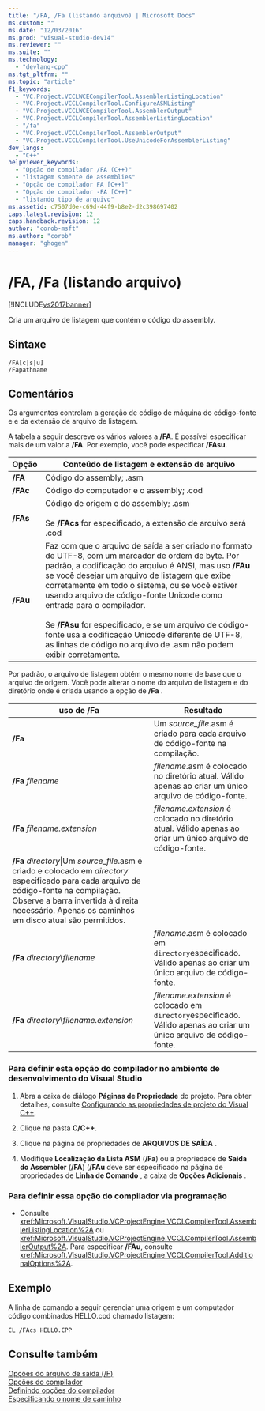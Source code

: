 ```yaml
---
title: "/FA, /Fa (listando arquivo) | Microsoft Docs"
ms.custom: ""
ms.date: "12/03/2016"
ms.prod: "visual-studio-dev14"
ms.reviewer: ""
ms.suite: ""
ms.technology: 
  - "devlang-cpp"
ms.tgt_pltfrm: ""
ms.topic: "article"
f1_keywords: 
  - "VC.Project.VCCLWCECompilerTool.AssemblerListingLocation"
  - "VC.Project.VCCLCompilerTool.ConfigureASMListing"
  - "VC.Project.VCCLWCECompilerTool.AssemblerOutput"
  - "VC.Project.VCCLCompilerTool.AssemblerListingLocation"
  - "/fa"
  - "VC.Project.VCCLCompilerTool.AssemblerOutput"
  - "VC.Project.VCCLCompilerTool.UseUnicodeForAssemblerListing"
dev_langs: 
  - "C++"
helpviewer_keywords: 
  - "Opção de compilador /FA (C++)"
  - "listagem somente de assemblies"
  - "Opção de compilador FA [C++]"
  - "Opção de compilador -FA [C++]"
  - "listando tipo de arquivo"
ms.assetid: c7507d0e-c69d-44f9-b8e2-d2c398697402
caps.latest.revision: 12
caps.handback.revision: 12
author: "corob-msft"
ms.author: "corob"
manager: "ghogen"
---
```

# /FA, /Fa (listando arquivo)
[!INCLUDE[vs2017banner](../../assembler/inline/includes/vs2017banner.md)]

Cria um arquivo de listagem que contém o código do assembly.  
  
## Sintaxe  
  
```  
/FA[c|s|u]  
/Fapathname  
```  
  
## Comentários  
 Os argumentos controlam a geração de código de máquina do código\-fonte e e da extensão de arquivo de listagem.  
  
 A tabela a seguir descreve os vários valores a **\/FA**.  É possível especificar mais de um valor a **\/FA**.  Por exemplo, você pode especificar **\/FAsu**.  
  
|Opção|Conteúdo de listagem e extensão de arquivo|  
|-----------|------------------------------------------------|  
|**\/FA**|Código do assembly; .asm|  
|**\/FAc**|Código do computador e o assembly; .cod|  
|**\/FAs**|Código de origem e do assembly; .asm<br /><br /> Se **\/FAcs** for especificado, a extensão de arquivo será .cod|  
|**\/FAu**|Faz com que o arquivo de saída a ser criado no formato de UTF\-8, com um marcador de ordem de byte.  Por padrão, a codificação do arquivo é ANSI, mas uso **\/FAu** se você desejar um arquivo de listagem que exibe corretamente em todo o sistema, ou se você estiver usando arquivo de código\-fonte Unicode como entrada para o compilador.<br /><br /> Se **\/FAsu** for especificado, e se um arquivo de código\-fonte usa a codificação Unicode diferente de UTF\-8, as linhas de código no arquivo de .asm não podem exibir corretamente.|  
  
 Por padrão, o arquivo de listagem obtém o mesmo nome de base que o arquivo de origem.  Você pode alterar o nome do arquivo de listagem e do diretório onde é criada usando a opção de **\/Fa** .  
  
|uso de \/Fa|Resultado|  
|-----------------|---------------|  
|**\/Fa**|Um *source\_file*.asm é criado para cada arquivo de código\-fonte na compilação.|  
|**\/Fa** *filename*|*filename*.asm é colocado no diretório atual.  Válido apenas ao criar um único arquivo de código\-fonte.|  
|**\/Fa** *filename.extension*|*filename.extension* é colocado no diretório atual.  Válido apenas ao criar um único arquivo de código\-fonte.|  
|**\/Fa** *directory*\\|Um *source\_file*.asm é criado e colocado em *directory* especificado para cada arquivo de código\-fonte na compilação.  Observe a barra invertida à direita necessário.  Apenas os caminhos em disco atual são permitidos.|  
|**\/Fa** *directory*\\*filename*|*filename*.asm é colocado em `directory`especificado.  Válido apenas ao criar um único arquivo de código\-fonte.|  
|**\/Fa** *directory*\\*filename.extension*|*filename.extension* é colocado em `directory`especificado.  Válido apenas ao criar um único arquivo de código\-fonte.|  
  
### Para definir esta opção do compilador no ambiente de desenvolvimento do Visual Studio  
  
1.  Abra a caixa de diálogo **Páginas de Propriedade** do projeto.  Para obter detalhes, consulte [Configurando as propriedades de projeto do Visual C\+\+](../../ide/working-with-project-properties.md).  
  
2.  Clique na pasta **C\/C\+\+**.  
  
3.  Clique na página de propriedades de **ARQUIVOS DE SAÍDA** .  
  
4.  Modifique **Localização da Lista ASM** \(**\/Fa**\) ou a propriedade de **Saída do Assembler** \(**\/FA**\) \(**\/FAu** deve ser especificado na página de propriedades de **Linha de Comando** , a caixa de **Opções Adicionais** .  
  
### Para definir essa opção do compilador via programação  
  
-   Consulte <xref:Microsoft.VisualStudio.VCProjectEngine.VCCLCompilerTool.AssemblerListingLocation%2A> ou <xref:Microsoft.VisualStudio.VCProjectEngine.VCCLCompilerTool.AssemblerOutput%2A>.  Para especificar **\/FAu**, consulte <xref:Microsoft.VisualStudio.VCProjectEngine.VCCLCompilerTool.AdditionalOptions%2A>.  
  
## Exemplo  
 A linha de comando a seguir gerenciar uma origem e um computador código combinados HELLO.cod chamado listagem:  
  
```  
CL /FAcs HELLO.CPP  
```  
  
## Consulte também  
 [Opções do arquivo de saída \(\/F\)](../../build/reference/output-file-f-options.md)   
 [Opções do compilador](../../build/reference/compiler-options.md)   
 [Definindo opções do compilador](../Topic/Setting%20Compiler%20Options.md)   
 [Especificando o nome de caminho](../Topic/Specifying%20the%20Pathname.md)